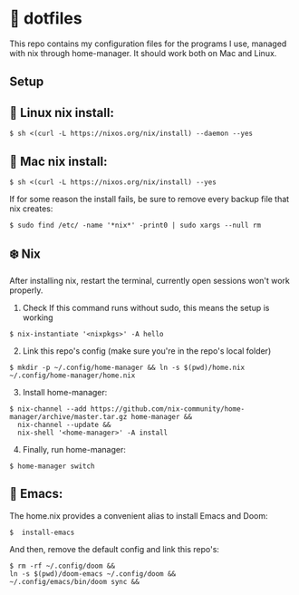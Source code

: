 # 📓 dotfiles

This repo contains my configuration files for the programs I use, managed with nix through home-manager.
It should work both on Mac and Linux.

## Setup
## 🐧 Linux nix install:
```
$ sh <(curl -L https://nixos.org/nix/install) --daemon --yes
```
## 🍎 Mac nix install:
```
$ sh <(curl -L https://nixos.org/nix/install) --yes
```

If for some reason the install fails, be sure to remove every
backup file that nix creates:
```
$ sudo find /etc/ -name '*nix*' -print0 | sudo xargs --null rm
```
## ❄️  Nix
After installing nix, restart the terminal, currently open sessions won't work properly.
1. Check If this command runs without sudo, this means the setup is working
```
$ nix-instantiate '<nixpkgs>' -A hello
```
2. Link this repo's config (make sure you're in the repo's local folder)
```
$ mkdir -p ~/.config/home-manager && ln -s $(pwd)/home.nix ~/.config/home-manager/home.nix
```
3. Install home-manager:
```
$ nix-channel --add https://github.com/nix-community/home-manager/archive/master.tar.gz home-manager &&
  nix-channel --update &&
  nix-shell '<home-manager>' -A install
```
4. Finally, run home-manager:
```
$ home-manager switch
```
## 🐃 Emacs:
The home.nix provides a convenient alias to install Emacs and Doom:
```
$  install-emacs
```
And then, remove the default config and link this repo's:
```
$ rm -rf ~/.config/doom &&
ln -s $(pwd)/doom-emacs ~/.config/doom &&
~/.config/emacs/bin/doom sync &&
```
